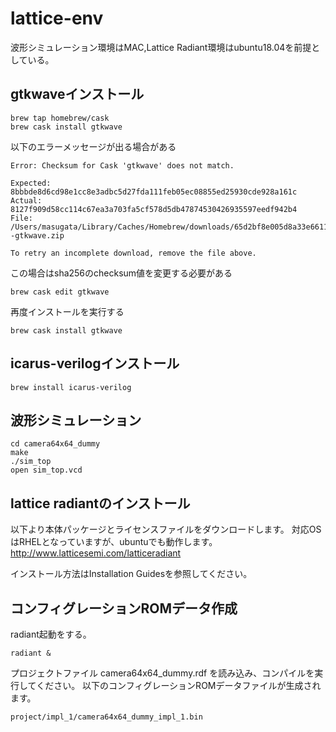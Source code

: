# lattice-env

波形シミュレーション環境はMAC,Lattice Radiant環境はubuntu18.04を前提としている。

## gtkwaveインストール
```shell
brew tap homebrew/cask
brew cask install gtkwave
```
以下のエラーメッセージが出る場合がある
```
Error: Checksum for Cask 'gtkwave' does not match.

Expected: 8bbbde8d6cd98e1cc8e3adbc5d27fda111feb05ec08855ed25930cde928a161c
Actual:   8127f909d58cc114c67ea3a703fa5cf578d5db47874530426935597eedf942b4
File:     /Users/masugata/Library/Caches/Homebrew/downloads/65d2bf8e005d8a33e66110b9bdaa4a1b95f5276c302df78360988884537d6c1d--gtkwave.zip

To retry an incomplete download, remove the file above.
```
この場合はsha256のchecksum値を変更する必要がある
```
brew cask edit gtkwave
```
再度インストールを実行する
```
brew cask install gtkwave
```

## icarus-verilogインストール
```
brew install icarus-verilog
```

## 波形シミュレーション
```
cd camera64x64_dummy
make
./sim_top
open sim_top.vcd
```

## lattice radiantのインストール
以下より本体パッケージとライセンスファイルをダウンロードします。
対応OSはRHELとなっていますが、ubuntuでも動作します。
http://www.latticesemi.com/latticeradiant

インストール方法はInstallation Guidesを参照してください。

## コンフィグレーションROMデータ作成
radiant起動をする。

```
radiant &
```

プロジェクトファイル camera64x64_dummy.rdf を読み込み、コンパイルを実行してください。
以下のコンフィグレーションROMデータファイルが生成されます。

```
project/impl_1/camera64x64_dummy_impl_1.bin
```

